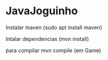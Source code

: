 # JavaJoguinho

Instalar maven (sudo apt install maven)

Intalar dependencias (mvn install)

ṕara compilar mvn compile (em Game)